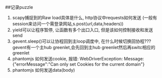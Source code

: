 ##记录puzzle

1. scapy捕捉到的Raw load具体是什么, http协议中requests如何发送 (一般有session来访问一个需登录网站,s.post(url,data,headers))
2. yield可以让程序暂停, 让函数有多个出口入口, 但是该如何控制接收和发送send
3. gevent.sleep()可以让协程回到主loop调度中, 在什么时候切换回协程???
gevent有一个主hub greenlet,会先回到主hub greenlet然后再switc相应的greenlet
4. phantomjs 如何发送cookie, 报错:
WebDriverException: Message: {"errorMessage":"Can only set Cookies for the current domain"}
5. phantomjs 如何发送data(body)
